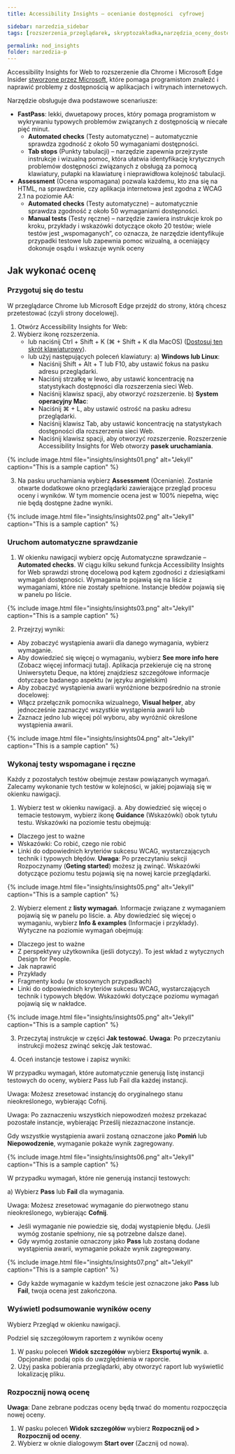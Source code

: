 ```yaml
---
title: Accessibility Insights – ocenianie dostępności  cyfrowej

sidebar: narzedzia_sidebar
tags: [rozszerzenia_przeglądarek, skryptozakładka,narzędzia_oceny_dostępności]

permalink: nod_insights
folder: narzedzia-p
---
```



Accessibility Insights for Web to rozszerzenie dla Chrome i Microsoft Edge Insider [stworzone przez Microsoft](https://accessibilityinsights.io/en/), które pomaga programistom znaleźć i naprawić problemy z dostępnością w aplikacjach i witrynach internetowych.

Narzędzie obsługuje dwa podstawowe scenariusze:
- **FastPass**: lekki, dwuetapowy proces, który pomaga programistom w wykrywaniu typowych problemów związanych z dostępnością w niecałe pięć minut. 
   - **Automated checks** (Testy automatyczne) – automatycznie sprawdza zgodność z około 50 wymaganiami dostępności.
   - **Tab stops** (Punkty tabulacji) – narzędzie zapewnia przejrzyste instrukcje i wizualną pomoc, która ułatwia identyfikację krytycznych problemów dostępności związanych z obsługą za pomocą klawiatury, pułapki na klawiaturę i nieprawidłowa kolejność tabulacji.
- **Assessment** (Ocena wspomagana) pozwala każdemu, kto zna się na HTML, na sprawdzenie, czy aplikacja internetowa jest zgodna z WCAG 2.1 na poziomie AA:
   - **Automated checks** (Testy automatyczne) – automatycznie sprawdza zgodność z około 50 wymaganiami dostępności.
   - **Manual tests** (Testy ręczne) – narzędzie zawiera instrukcje krok po kroku, przykłady i wskazówki dotyczące około 20 testów; wiele testów jest &bdquo;wspomaganych&rdquo;, co oznacza, że narzędzie identyfikuje przypadki testowe lub zapewnia pomoc wizualną, a oceniający dokonuje osądu i wskazuje wynik oceny


## Jak wykonać ocenę

### Przygotuj się do testu

W przeglądarce Chrome lub Microsoft Edge przejdź do strony, którą chcesz przetestować (czyli strony docelowej).
1. Otwórz Accessibility Insights for Web:
2. Wybierz ikonę rozszerzenia.
   - lub naciśnij Ctrl + Shift + K (⌘ + Shift + K dla MacOS) ([Dostosuj ten skrót klawiaturowy](https://accessibilityinsights.io/docs/en/web/reference/keyboard)).
   - lub użyj następujących poleceń klawiatury:
   a) **Windows lub Linux**: 
      - Naciśnij Shift + Alt + T lub F10, aby ustawić fokus na pasku adresu przeglądarki.
      - Naciśnij strzałkę w lewo, aby ustawić koncentrację na statystykach dostępności dla rozszerzenia sieci Web.
      - Naciśnij klawisz spacji, aby otworzyć rozszerzenie.
   b) **System operacyjny Mac**:
      - Naciśnij ⌘ + L, aby ustawić ostrość na pasku adresu przeglądarki.
      - Naciśnij klawisz Tab, aby ustawić koncentrację na statystykach dostępności dla rozszerzenia sieci Web.
      - Naciśnij klawisz spacji, aby otworzyć rozszerzenie.
Rozszerzenie Accessibility Insights for Web otworzy **pasek uruchamiania**.

{% include image.html file="insights/insights01.png" alt="Jekyll" caption="This is a sample caption" %}

3. Na pasku uruchamiania wybierz **Assessment** (Ocenianie).
Zostanie otwarte dodatkowe okno przeglądarki zawierające przegląd procesu oceny i wyników. W tym momencie ocena jest w 100% niepełna, więc nie będą dostępne żadne wyniki.

{% include image.html file="insights/insights02.png" alt="Jekyll" caption="This is a sample caption" %}

### Uruchom automatyczne sprawdzanie
1.	W okienku nawigacji wybierz opcję Automatyczne sprawdzanie – **Automated checks**.
W ciągu kilku sekund funkcja Accessibility Insights for Web sprawdzi stronę docelową pod kątem zgodności z dziesiątkami wymagań dostępności. Wymagania te pojawią się na liście z wymaganiami, które nie zostały spełnione. Instancje błedów pojawią się w panelu po liście.

{% include image.html file="insights/insights03.png" alt="Jekyll" caption="This is a sample caption" %}

2.	Przejrzyj wyniki:
- Aby zobaczyć wystąpienia awarii dla danego wymagania, wybierz wymaganie.
- Aby dowiedzieć się więcej o wymaganiu, wybierz **See more info here** (Zobacz więcej informacji tutaj). Aplikacja przekieruje cię na stronę Uniwersytetu Deque, na której znajdziesz szczegółowe informacje dotyczące badanego aspektu (w języku angielskim)  
- Aby zobaczyć wystąpienia awarii wyróżnione bezpośrednio na stronie docelowej:
- Włącz przełącznik pomocnika wizualnego, **Visual helper**, aby jednocześnie zaznaczyć wszystkie wystąpienia awarii
lub
- Zaznacz jedno lub więcej pól wyboru, aby wyróżnić określone wystąpienia awarii.

{% include image.html file="insights/insights04.png" alt="Jekyll" caption="This is a sample caption" %}
 
### Wykonaj testy wspomagane i ręczne
Każdy z pozostałych testów obejmuje zestaw powiązanych wymagań. Zalecamy wykonanie tych testów w kolejności, w jakiej pojawiają się w okienku nawigacji.
1.	Wybierz test w okienku nawigacji.
a.	Aby dowiedzieć się więcej o temacie testowym, wybierz ikonę **Guidance** (Wskazówki) obok tytułu testu. Wskazówki na poziomie testu obejmują:
- Dlaczego jest to ważne
- Wskazówki: Co robić, czego nie robić
- Linki do odpowiednich kryteriów sukcesu WCAG, wystarczających technik i typowych błędów.
**Uwaga**: Po przeczytaniu sekcji Rozpoczynamy (**Geting started**) możesz ją zwinąć.
Wskazówki dotyczące poziomu testu pojawią się na nowej karcie przeglądarki.

{% include image.html file="insights/insights05.png" alt="Jekyll" caption="This is a sample caption" %}
 
2.	Wybierz element z **listy wymagań**. Informacje związane z wymaganiem pojawią się w panelu po liście.
a.	Aby dowiedzieć się więcej o wymaganiu, wybierz  **Info & examples** (Informacje i przykłady). Wytyczne na poziomie wymagań obejmują:
- Dlaczego jest to ważne
- Z perspektywy użytkownika (jeśli dotyczy). To jest wkład z wytycznych Design for People.
- Jak naprawić
- Przykłady
- Fragmenty kodu (w stosownych przypadkach)
- Linki do odpowiednich kryteriów sukcesu WCAG, wystarczających technik i typowych błędów.
Wskazówki dotyczące poziomu wymagań pojawią się w nakładce.

{% include image.html file="insights/insights05.png" alt="Jekyll" caption="This is a sample caption" %}
 
3. Przeczytaj instrukcje w części **Jak testować**.
**Uwaga**: Po przeczytaniu instrukcji możesz zwinąć sekcję Jak testować.

4. Oceń instancje testowe i zapisz wyniki:

W przypadku wymagań, które automatycznie generują listę instancji testowych do oceny, wybierz Pass lub Fail dla każdej instancji.

Uwaga: Możesz zresetować instancję do oryginalnego stanu nieokreślonego, wybierając Cofnij.

Uwaga: Po zaznaczeniu wszystkich niepowodzeń możesz przekazać pozostałe instancje, wybierając Prześlij niezaznaczone instancje.

Gdy wszystkie wystąpienia awarii zostaną oznaczone jako **Pomiń** lub **Niepowodzenie**, wymaganie pokaże wynik zagregowany.
 
{% include image.html file="insights/insights06.png" alt="Jekyll" caption="This is a sample caption" %}

W przypadku wymagań, które nie generują instancji testowych:

a) Wybierz **Pass** lub **Fail** dla wymagania.

Uwaga: Możesz zresetować wymaganie do pierwotnego stanu nieokreślonego, wybierając **Cofnij**.

- Jeśli wymaganie nie powiedzie się, dodaj wystąpienie błędu. (Jeśli wymóg zostanie spełniony, nie są potrzebne dalsze dane).
- Gdy wymóg zostanie oznaczony jako **Pass** lub zostaną dodane wystąpienia awarii, wymaganie pokaże wynik zagregowany.

{% include image.html file="insights/insights07.png" alt="Jekyll" caption="This is a sample caption" %}
 
- Gdy każde wymaganie w każdym teście jest oznaczone jako **Pass** lub **Fail**, twoja ocena jest zakończona.

### Wyświetl podsumowanie wyników oceny

Wybierz Przegląd w okienku nawigacji.

Podziel się szczegółowym raportem z wyników oceny
1. W pasku poleceń **Widok szczegółów** wybierz **Eksportuj wynik**.
  a. Opcjonalne: podaj opis do uwzględnienia w raporcie.
2. Użyj paska pobierania przeglądarki, aby otworzyć raport lub wyświetlić lokalizację pliku.

### Rozpocznij nową ocenę
**Uwaga**: Dane zebrane podczas oceny będą trwać do momentu rozpoczęcia nowej oceny.

1. W pasku poleceń **Widok szczegółów** wybierz **Rozpocznij od > Rozpocznij od oceny**.
2. Wybierz w oknie dialogowym **Start over** (Zacznij od nowa).
